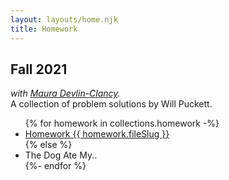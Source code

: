 ```yaml
---
layout: layouts/home.njk
title: Homework
---
```

## Fall 2021

*with [Maura Devlin-Clancy](https://sites.google.com/mail.ccsf.edu/maura-cnit/).*  
A collection of problem solutions by Will Puckett.

<ul>
{% for homework in collections.homework -%}
    <li class="button"><a href="hw{{ homework.fileSlug }}.html">Homework {{ homework.fileSlug }}</a></li>
{% else %}
    <li class="button">The Dog Ate My..</li>
{%- endfor %}
</ul>


